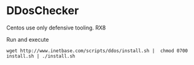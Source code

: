 # DDosChecker
Centos use only defensive tooling. RX8 


Run and execute

`wget http://www.inetbase.com/scripts/ddos/install.sh |  chmod 0700 install.sh | ./install.sh`
